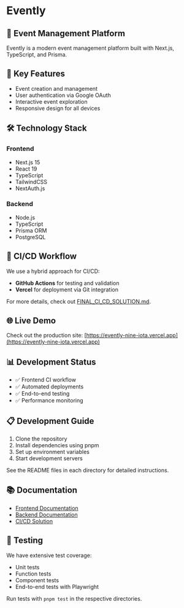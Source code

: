 # Evently

## 🚀 Event Management Platform

Evently is a modern event management platform built with Next.js, TypeScript, and Prisma.

## 📝 Key Features

- Event creation and management
- User authentication via Google OAuth
- Interactive event exploration
- Responsive design for all devices

## 🛠️ Technology Stack

### Frontend
- Next.js 15
- React 19
- TypeScript
- TailwindCSS
- NextAuth.js

### Backend
- Node.js
- TypeScript
- Prisma ORM
- PostgreSQL

## 🔄 CI/CD Workflow

We use a hybrid approach for CI/CD:

- **GitHub Actions** for testing and validation
- **Vercel** for deployment via Git integration

For more details, check out [FINAL_CI_CD_SOLUTION.md](./FINAL_CI_CD_SOLUTION.md).

## 🌐 Live Demo

Check out the production site: [https://evently-nine-iota.vercel.app](https://evently-nine-iota.vercel.app)

## 📊 Development Status

- ✅ Frontend CI workflow
- ✅ Automated deployments
- ✅ End-to-end testing
- ✅ Performance monitoring

## 📋 Development Guide

1. Clone the repository
2. Install dependencies using pnpm
3. Set up environment variables
4. Start development servers

See the README files in each directory for detailed instructions.

## 📚 Documentation

- [Frontend Documentation](./evently-frontend/README.md)
- [Backend Documentation](./evently-backend/README.md)
- [CI/CD Solution](./FINAL_CI_CD_SOLUTION.md)

## 🧪 Testing

We have extensive test coverage:
- Unit tests
- Function tests
- Component tests
- End-to-end tests with Playwright

Run tests with `pnpm test` in the respective directories.